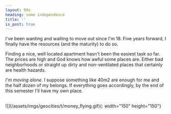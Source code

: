 ```yaml
---
layout: 90s
heading: some independence
title: ''
is_post: true
---
```


I've been wanting and waiting to move out since I'm 18. Five years forward, I
finally have the resources (and the maturity) to do so.

Finding a nice, well located apartment hasn't been the easiest task so far. The
prices are high and God knows how awful some places are. Either bad
neighborhoods or straight up dirty and non-ventilated places that certainly are
health hazards.

_I'm moving alone._ I suppose something like 40m2 are enough for me and the
half dozen of my belongs. If everything goes accordingly, by the end of this
semester I'll have my own place.

<br />
![](/assets/imgs/geocities/t/money_flying.gif){: width="150" height="150"}
